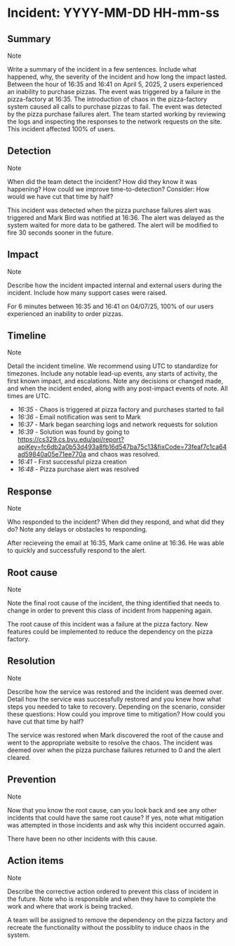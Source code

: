 # Incident: YYYY-MM-DD HH-mm-ss

## Summary

> [!NOTE]
> Write a summary of the incident in a few sentences. Include what happened, why, the severity of the incident and how long the impact lasted.
Between the hour of 16:35 and 16:41 on April 5, 2025, 2 users experienced an inability to purchase pizzas. The event was triggered by a failure in the pizza-factory at 16:35. The introduction of chaos in the pizza-factory system caused all calls to purchase pizzas to fail. The event was detected by the pizza purchase failures alert. The team started working by reviewing the logs and inspecting the responses to the network requests on the site. This incident affected 100% of users. 

## Detection

> [!NOTE]
> When did the team detect the incident? How did they know it was happening? How could we improve time-to-detection? Consider: How would we have cut that time by half?

This incident was detected when the pizza purchase failures alert was triggered and Mark Bird was notified at 16:36. The alert was delayed as the system waited for more data to be gathered. The alert will be modified to fire 30 seconds sooner in the future. 

## Impact

> [!NOTE]
> Describe how the incident impacted internal and external users during the incident. Include how many support cases were raised.

For 6 minutes between 16:35 and 16:41 on 04/07/25, 100% of our users experienced an inability to order pizzas. 

## Timeline

> [!NOTE]
> Detail the incident timeline. We recommend using UTC to standardize for timezones.
> Include any notable lead-up events, any starts of activity, the first known impact, and escalations. Note any decisions or changed made, and when the incident ended, along with any post-impact events of note.
All times are UTC.

- _16:35_ - Chaos is triggered at pizza factory and purchases started to fail
- _16:36_ - Email notification was sent to Mark
- _16:37_ - Mark began searching logs and network requests for solution
- _16:39_ - Solution was found by going to https://cs329.cs.byu.edu/api/report?apiKey=fc6db2a0b53d493a8fb16d547ba75c13&fixCode=73feaf7c1ca64ad59840a05e71ee770a and chaos was resolved. 
- _16:41_ - First successful pizza creation
- _16:48_ - Pizza purchase alert was resolved


## Response

> [!NOTE]
> Who responded to the incident? When did they respond, and what did they do? Note any delays or obstacles to responding.

After recieveing the email at 16:35, Mark came online at 16:36. He was able to quickly and successfully respond to the alert. 

## Root cause

> [!NOTE]
> Note the final root cause of the incident, the thing identified that needs to change in order to prevent this class of incident from happening again.

The root cause of this incident was a failure at the pizza factory. New features could be implemented to reduce the dependency on the pizza factory. 

## Resolution

> [!NOTE]
> Describe how the service was restored and the incident was deemed over. Detail how the service was successfully restored and you knew how what steps you needed to take to recovery.
> Depending on the scenario, consider these questions: How could you improve time to mitigation? How could you have cut that time by half?

The service was restored when Mark discovered the root of the cause and went to the appropriate website to resolve the chaos. The incident was deemed over when the pizza purchase failures returned to 0 and the alert cleared. 

## Prevention

> [!NOTE]
> Now that you know the root cause, can you look back and see any other incidents that could have the same root cause? If yes, note what mitigation was attempted in those incidents and ask why this incident occurred again.

There have been no other incidents with this cause. 

## Action items

> [!NOTE]
> Describe the corrective action ordered to prevent this class of incident in the future. Note who is responsible and when they have to complete the work and where that work is being tracked.

A team will be assigned to remove the dependency on the pizza factory and recreate the functionality without the possiblity to induce chaos in the system. 
